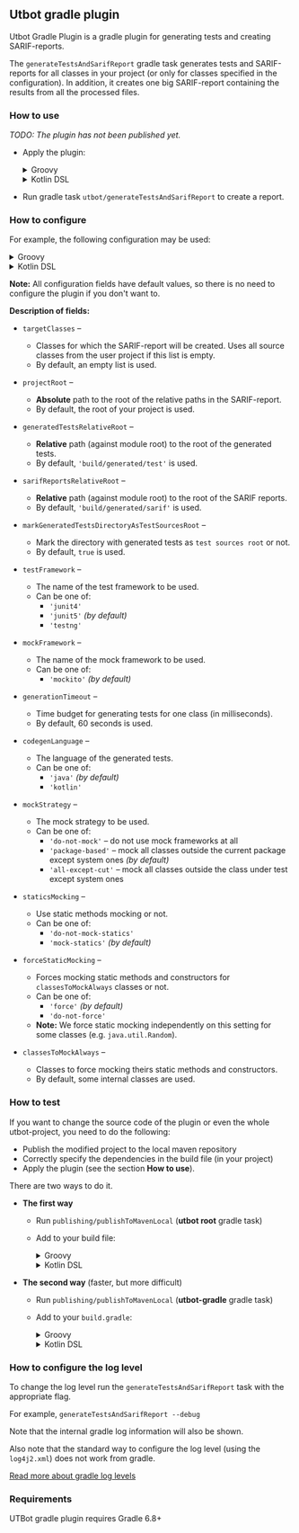 ## Utbot gradle plugin

Utbot Gradle Plugin is a gradle plugin for generating tests and creating SARIF-reports.

The `generateTestsAndSarifReport` gradle task generates tests and SARIF-reports for all classes in your project (or only for classes specified in the configuration).
In addition, it creates one big SARIF-report containing the results from all the processed files.   


### How to use

_TODO: The plugin has not been published yet._

- Apply the plugin:
  
  <details>
  <summary>Groovy</summary>
  <pre>
  apply plugin: 'org.utbot.gradle.plugin'
  </pre>
  </details>

  <details>
  <summary>Kotlin DSL</summary>
  <pre>
  apply(plugin = "org.utbot.gradle.plugin")
  </pre>
  </details>

- Run gradle task `utbot/generateTestsAndSarifReport` to create a report.


### How to configure

For example, the following configuration may be used:

<details>
<summary>Groovy</summary>
<pre>
sarifReport {
    targetClasses = ['com.abc.Main', 'com.qwerty.Util']
    projectRoot = 'C:/.../SomeDirectory'
    generatedTestsRelativeRoot = 'build/generated/test'
    sarifReportsRelativeRoot = 'build/generated/sarif'
    markGeneratedTestsDirectoryAsTestSourcesRoot = true
    testFramework = 'junit5'
    mockFramework = 'mockito'
    generationTimeout = 60000L
    codegenLanguage = 'java'
    mockStrategy = 'package-based'
    staticsMocking = 'mock-statics'
    forceStaticMocking = 'force'
    classesToMockAlways = ['org.slf4j.Logger', 'java.util.Random']
}
</pre>
</details>


<details>
<summary>Kotlin DSL</summary>
<pre>
configure&lt;SarifGradleExtension&gt; {
    targetClasses.set(listOf("com.abc.Main", "com.qwerty.Util"))
    projectRoot.set("C:/.../SomeDirectory")
    generatedTestsRelativeRoot.set("build/generated/test")
    sarifReportsRelativeRoot.set("build/generated/sarif")
    markGeneratedTestsDirectoryAsTestSourcesRoot.set(true)
    testFramework.set("junit5")
    mockFramework.set("mockito")
    generationTimeout.set(60000L)
    codegenLanguage.set("java")
    mockStrategy.set("package-based")
    staticsMocking.set("mock-statics")
    forceStaticMocking.set("force")
    classesToMockAlways.set(listOf("org.slf4j.Logger", "java.util.Random"))
}
</pre>
</details>

**Note:** All configuration fields have default values, so there is no need to configure the plugin if you don't want to.

**Description of fields:**
- `targetClasses` &ndash; 
  - Classes for which the SARIF-report will be created.
    Uses all source classes from the user project if this list is empty.
  - By default, an empty list is used.

- `projectRoot` &ndash;
  - **Absolute** path to the root of the relative paths in the SARIF-report.
  - By default, the root of your project is used.

- `generatedTestsRelativeRoot` &ndash;
  - **Relative** path (against module root) to the root of the generated tests.
  - By default, `'build/generated/test'` is used.

- `sarifReportsRelativeRoot` &ndash;
  - **Relative** path (against module root) to the root of the SARIF reports.
  - By default, `'build/generated/sarif'` is used.

- `markGeneratedTestsDirectoryAsTestSourcesRoot` &ndash;
  - Mark the directory with generated tests as `test sources root` or not.
  - By default, `true` is used.

- `testFramework` &ndash;
  - The name of the test framework to be used.
  - Can be one of:
    - `'junit4'`
    - `'junit5'` _(by default)_
    - `'testng'`

- `mockFramework` &ndash;
  - The name of the mock framework to be used.
  - Can be one of:
    - `'mockito'` _(by default)_

- `generationTimeout` &ndash;
    - Time budget for generating tests for one class (in milliseconds).
    - By default, 60 seconds is used.

- `codegenLanguage` &ndash;
  - The language of the generated tests.
  - Can be one of: 
    - `'java'` _(by default)_
    - `'kotlin'`

- `mockStrategy` &ndash;
  - The mock strategy to be used.
  - Can be one of:
    - `'do-not-mock'` &ndash; do not use mock frameworks at all
    - `'package-based'` &ndash; mock all classes outside the current package except system ones _(by default)_
    - `'all-except-cut'` &ndash; mock all classes outside the class under test except system ones

- `staticsMocking` &ndash;
  - Use static methods mocking or not.
  - Can be one of:
    - `'do-not-mock-statics'`
    - `'mock-statics'` _(by default)_

- `forceStaticMocking` &ndash;
  - Forces mocking static methods and constructors for `classesToMockAlways` classes or not.
  - Can be one of:
    - `'force'` _(by default)_
    - `'do-not-force'`
  - **Note:** We force static mocking independently on this setting for some classes (e.g. `java.util.Random`).

- `classesToMockAlways` &ndash;
  - Classes to force mocking theirs static methods and constructors.
  - By default, some internal classes are used.


### How to test

If you want to change the source code of the plugin or even the whole utbot-project,
you need to do the following:
- Publish the modified project to the local maven repository
- Correctly specify the dependencies in the build file (in your project)
- Apply the plugin (see the section __How to use__).

There are two ways to do it.

- **The first way**
    - Run `publishing/publishToMavenLocal` (**utbot root** gradle task)

    - Add to your build file:
      
      <details>
      <summary>Groovy</summary>
      <pre>
      buildscript {
          repositories {
              mavenLocal()
              mavenCentral()
              maven { url 'https://jitpack.io' }
          }
      &nbsp;
          dependencies {
              classpath group: 'org.utbot', name: 'utbot-gradle', version: '1.0-SNAPSHOT'
          }
      }
      </pre>
      </details>
      
      <details>
      <summary>Kotlin DSL</summary>
      <pre>
      buildscript {
          repositories {
              mavenLocal()
              mavenCentral()
              maven { url 'https://jitpack.io' }
          }
      &nbsp;
          dependencies {
              classpath("org.utbot:utbot-gradle:1.0-SNAPSHOT")
          }
      }
      </pre>
      </details>

- **The second way** (faster, but more difficult)
    - Run `publishing/publishToMavenLocal` (**utbot-gradle** gradle task)
    - Add to your `build.gradle`:

      <details>
      <summary>Groovy</summary>
      <pre>
      buildscript {
          repositories {
              mavenLocal()
              mavenCentral()
              maven { url 'https://jitpack.io' }
          }
      &nbsp;
          dependencies {
              classpath group: 'org.utbot', name: 'utbot-gradle', version: '1.0-SNAPSHOT'
              classpath files('C:/..[your-path]../UTBotJava/utbot-framework/build/libs/utbot-framework-1.0-SNAPSHOT.jar')
              classpath files('C:/..[your-path]../UTBotJava/utbot-framework-api/build/libs/utbot-framework-api-1.0-SNAPSHOT.jar')
              classpath files('C:/..[your-path]../UTBotJava/utbot-instrumentation/build/libs/utbot-instrumentation-1.0-SNAPSHOT.jar')
          }
      }
      </pre>
      </details>

      <details>
      <summary>Kotlin DSL</summary>
      <pre>
      buildscript {
          repositories {
              mavenLocal()
              mavenCentral()
              maven { url 'https://jitpack.io' }
          }
      &nbsp;
          dependencies {
              classpath("org.utbot:utbot-gradle:1.0-SNAPSHOT")
              classpath(files("C:/..[your-path]../UTBotJava/utbot-framework/build/libs/utbot-framework-1.0-SNAPSHOT.jar"))
              classpath(files("C:/..[your-path]../UTBotJava/utbot-framework-api/build/libs/utbot-framework-api-1.0-SNAPSHOT.jar"))
              classpath(files("C:/..[your-path]../UTBotJava/utbot-instrumentation/build/libs/utbot-instrumentation-1.0-SNAPSHOT.jar"))
          }
      }
      </pre>
      </details>

### How to configure the log level

To change the log level run the `generateTestsAndSarifReport` task with the appropriate flag.

For example, `generateTestsAndSarifReport --debug`

Note that the internal gradle log information will also be shown.

Also note that the standard way to configure the log level (using the `log4j2.xml`) does not work from gradle.

[Read more about gradle log levels](https://docs.gradle.org/current/userguide/logging.html)

### Requirements

UTBot gradle plugin requires Gradle 6.8+
